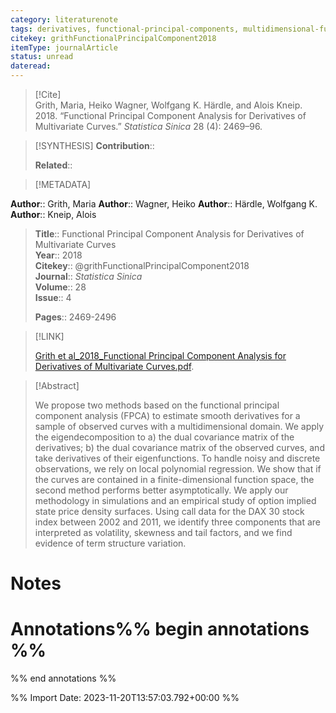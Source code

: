 ```yaml
---
category: literaturenote
tags: derivatives, functional-principal-components, multidimensional-functional-data
citekey: grithFunctionalPrincipalComponent2018
itemType: journalArticle
status: unread  
dateread:  
---
```


> [!Cite]  
> Grith, Maria, Heiko Wagner, Wolfgang K. Härdle, and Alois Kneip. 2018. “Functional Principal Component Analysis for Derivatives of Multivariate Curves.” _Statistica Sinica_ 28 (4): 2469–96.

> [!SYNTHESIS] 
>**Contribution**::
>
>**Related**:: 
>

> [!METADATA]  
>
**Author**:: Grith, Maria
**Author**:: Wagner, Heiko
**Author**:: Härdle, Wolfgang K.
**Author**:: Kneip, Alois<br>
> **Title**:: Functional Principal Component Analysis for Derivatives of Multivariate Curves    
> **Year**:: 2018     
> **Citekey**:: @grithFunctionalPrincipalComponent2018    
>**Journal**:: *Statistica Sinica*    
>**Volume**:: 28    
>**Issue**:: 4     
>    
>    
>     
> **Pages**:: 2469-2496    
>    
>

> [!LINK] 
>
> [Grith et al_2018_Functional Principal Component Analysis for Derivatives of Multivariate Curves.pdf](file:///Users/steven/Library/CloudStorage/GoogleDrive-steven.golovkine@ul.ie/My%20Drive/bibliography/Statistica%20Sinica/2018/Grith%20et%20al_2018_Functional%20Principal%20Component%20Analysis%20for%20Derivatives%20of%20Multivariate%20Curves.pdf).

>[!Abstract]
>
>We propose two methods based on the functional principal component analysis (FPCA) to estimate smooth derivatives for a sample of observed curves with a multidimensional domain. We apply the eigendecomposition to a) the dual covariance matrix of the derivatives; b) the dual covariance matrix of the observed curves, and take derivatives of their eigenfunctions. To handle noisy and discrete observations, we rely on local polynomial regression. We show that if the curves are contained in a finite-dimensional function space, the second method performs better asymptotically. We apply our methodology in simulations and an empirical study of option implied state price density surfaces. Using call data for the DAX 30 stock index between 2002 and 2011, we identify three components that are interpreted as volatility, skewness and tail factors, and we find evidence of term structure variation.
>>


# Notes<br>
# Annotations%% begin annotations %%  
 
  
%% end annotations %%

%% Import Date: 2023-11-20T13:57:03.792+00:00 %%
